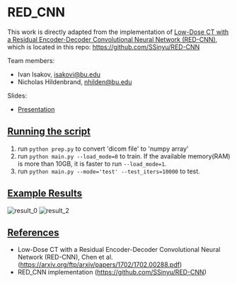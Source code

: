 # RED_CNN
This work is directly adapted from the implementation of [Low-Dose CT with a Residual Encoder-Decoder Convolutional Neural Network (RED-CNN)](https://arxiv.org/ftp/arxiv/papers/1702/1702.00288.pdf), which is located in this repo:
https://github.com/SSinyu/RED-CNN

Team members:
* Ivan Isakov, isakovi@bu.edu
* Nicholas Hildenbrand, nhilden@bu.edu

Slides:
* [Presentation](https://docs.google.com/presentation/d/19Hggoo2K1bJLmPTwurCvEA5fHauHIlUo/edit#slide=id.gd23168b479_0_29)

## <ins>Running the script</ins>
1. run `python prep.py` to convert 'dicom file' to 'numpy array'
2. run `python main.py --load_mode=0` to train. If the available memory(RAM) is more than 10GB, it is faster to run `--load_mode=1`.
3. run `python main.py --mode='test' --test_iters=10000` to test.

## <ins>Example Results</ins>
![result_0](https://user-images.githubusercontent.com/60196280/123520314-1fa40b80-d67e-11eb-9955-cd5701abae89.png)
![result_2](https://user-images.githubusercontent.com/60196280/123520338-3ba7ad00-d67e-11eb-98c1-70d6848c121b.png)

## <ins>References</ins>
* Low-Dose CT with a Residual Encoder-Decoder Convolutional Neural Network (RED-CNN), Chen et al. (https://arxiv.org/ftp/arxiv/papers/1702/1702.00288.pdf)
* RED_CNN implementation (https://github.com/SSinyu/RED-CNN)
